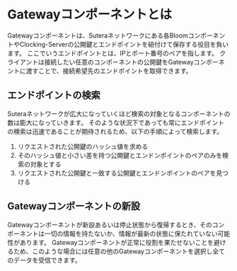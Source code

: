 # Gatewayコンポーネントとは

Gatewayコンポーネントは、Suteraネットワークにある各BloomコンポーネントやClocking-Serverの公開鍵とエンドポイントを紐付けて保存する役目を負います。
ここでいうエンドポイントとは、IPとポート番号のペアを指します。
クライアントは接続したい任意のコンポーネントの公開鍵をGatewayコンポーネントに渡すことで、接続希望先のエンドポイントを取得できます。

## エンドポイントの検索

Suteraネットワークが広大になっていくほど検索の対象となるコンポーネントの数は膨大になっていきます。
そのような状況下であっても常にエンドポイントの検索は迅速であることが期待されるため、以下の手順によって検索します。

1. リクエストされた公開鍵のハッシュ値を求める
2. そのハッシュ値と小さい差を持つ公開鍵とエンドンポイントのペアのみを検索の対象とする
3. リクエストされた公開鍵と一致する公開鍵とエンドンポイントのペアを見つける

## Gatewayコンポーネントの新設

Gatewayコンポーネントが新設あるいは停止状態から復帰するとき、そのコンポーネントは一切の情報を持たないか、情報が最新の状態に保たれていない可能性があります。
Gatewayコンポーネントが正常に役割を果たせないことを避けるため、このような場合には任意の他のGatewayコンポーネントを選択し全てのデータを受信できます。
